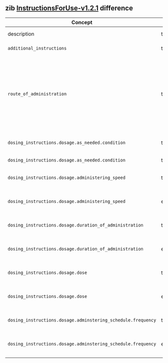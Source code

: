 ## zib [InstructionsForUse-v1.2.1](https://zibs.nl/wiki/InstructionsForUse-v1.2.1(2020EN)) difference

| Concept         | Category          | Description                             | 
|-----------------|-------------------|-----------------------------------------|
| description | textual | Removed guidance regarding Dutch codes. |
|`additional_instructions` | textual | Removed text regarding the G-standard. |
| `route_of_administration` | terminology | Replaced Dutch valueSet with the SNOMED hierarchy containing descendents of 284009009 (Route of administration value) ([zib ticket #1781](https://bits.nictiz.nl/browse/ZIB-1781)). Renamed ValueSet name RouteOfAdministration to RouteOfMedicationAdministration as there is an identically named valueSet (in HdBe-DrugUse) and to reuse it both here and in MedicationAdministration. |
| `dosing_instructions.dosage.as_needed.condition` | terminology | TO-DO: Replace Dutch valueSet with Belgium or international codes ([zib ticket #1781](https://bits.nictiz.nl/browse/ZIB-1781)). |
| `dosing_instructions.dosage.as_needed.condition` | textual | Removed text regarding the specific Dutch codes. |
|`dosing_instructions.dosage.administering_speed` | type | Replaced type BackboneElement with Range type and added  HdBe-Range partial CBB. |
|`dosing_instructions.dosage.administering_speed` | element | Removed elements minimum_value, maximum_value and nominal_value as they are defined within the HdBe-Range. |
|`dosing_instructions.dosage.duration_of_administration` | type | Replaced type BackboneElement with Range type and added HdBe-TimeInterval partial CBB. |
|`dosing_instructions.dosage.duration_of_administration` | element | Removed elements start_date_time, end_date_time and duration as they are defined within the HdBe-TimeInterval. |
|`dosing_instructions.dosage.dose` | type | Replaced type BackboneElement with Range type and added HdBe-Range datatype CBB. |
|`dosing_instructions.dosage.dose` | element | Removed elements minimum_value, maximum_value and nominal_value as they are defined within the HdBe-Range. |
|`dosing_instructions.dosage.adminstering_schedule.frequency` | type | Replaced type BackboneElement with Range type and added HdBe-Range partial CBB. |
|`dosing_instructions.dosage.adminstering_schedule.frequency` | element | Removed elements minimum_value, maximum_value and nominal_value as they are defined within the HdBe-Range. |
